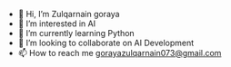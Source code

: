 - 👋 Hi, I’m Zulqarnain goraya
- 👀 I’m interested in AI
- 🌱 I’m currently learning Python
- 💞️ I’m looking to collaborate on AI Development
- 📫 How to reach me gorayazulqarnain073@gmail.com



